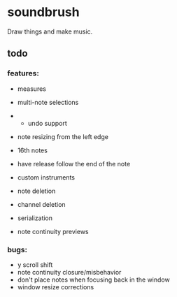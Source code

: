 # soundbrush
Draw things and make music.

## todo

### features:

* measures
* multi-note selections
* * undo support

* note resizing from the left edge
* 16th notes
* have release follow the end of the note

* custom instruments
* note deletion
* channel deletion
* serialization

* note continuity previews

### bugs:

* y scroll shift
* note continuity closure/misbehavior
* don't place notes when focusing back in the window
* window resize corrections